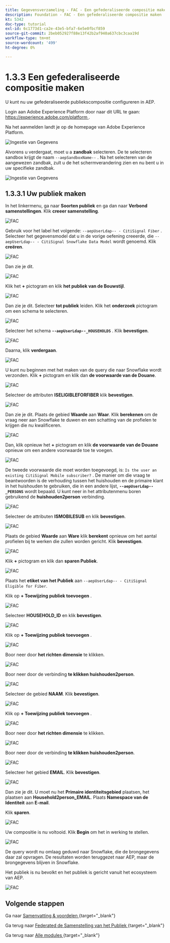 ```yaml
---
title: Gegevensverzameling - FAC - Een gefederaliseerde compositie maken
description: Foundation - FAC - Een gefederaliseerde compositie maken
kt: 5342
doc-type: tutorial
exl-id: 6c1773d1-ca2e-43e5-bfa7-6e5e0fbcf859
source-git-commit: 2beb052927f88e13f42b2af940a637cbc3caa19d
workflow-type: tm+mt
source-wordcount: '499'
ht-degree: 0%

---
```


# 1.3.3 Een gefederaliseerde compositie maken

U kunt nu uw gefederaliseerde publiekscompositie configureren in AEP.

Login aan Adobe Experience Platform door naar dit URL te gaan: [ https://experience.adobe.com/platform ](https://experience.adobe.com/platform).

Na het aanmelden landt je op de homepage van Adobe Experience Platform.

![ Ingestie van Gegevens ](./../dc1.2/images/home.png)

Alvorens u verdergaat, moet u a **zandbak** selecteren. De te selecteren sandbox krijgt de naam `--aepSandboxName--` . Na het selecteren van de aangewezen zandbak, zult u de het schermverandering zien en nu bent u in uw specifieke zandbak.

![ Ingestie van Gegevens ](./../dc1.2/images/sb1.png)

## 1.3.3.1 Uw publiek maken

In het linkermenu, ga naar **Soorten publiek** en ga dan naar **Verbond samenstellingen**. Klik **creeer samenstelling**.

![ FAC ](./images/fedcomp1.png)

Gebruik voor het label het volgende: `--aepUserLdap-- - CitiSignal Fiber` . Selecteer het gegevensmodel dat u in de vorige oefening creeerde, die `--aepUserLdap-- - CitiSignal Snowflake Data Model` wordt genoemd. Klik **creëren**.

![ FAC ](./images/fedcomp2.png)

Dan zie je dit.

![ FAC ](./images/fedcomp3.png)

Klik het **+** pictogram en klik **het publiek van de Bouwstijl**.

![ FAC ](./images/fedcomp4.png)

Dan zie je dit. Selecteer **tot publiek** leiden. Klik het **onderzoek** pictogram om een schema te selecteren.

![ FAC ](./images/fedcomp5.png)

Selecteer het schema **`--aepUserLdap--_HOUSEHOLDS`** . Klik **bevestigen**.

![ FAC ](./images/fedcomp6.png)

Daarna, klik **verdergaan**.

![ FAC ](./images/fedcomp7.png)

U kunt nu beginnen met het maken van de query die naar Snowflake wordt verzonden. Klik **+** pictogram en klik dan **de voorwaarde van de Douane**.

![ FAC ](./images/fedcomp8.png)

Selecteer de attributen **ISELIGIBLEFORFIBER** klik **bevestigen**.

![ FAC ](./images/fedcomp9.png)

Dan zie je dit. Plaats de gebied **Waarde** aan **Waar**. Klik **berekenen** om de vraag neer aan Snowflake te duwen en een schatting van de profielen te krijgen die nu kwalificeren.

![ FAC ](./images/fedcomp10.png)

Dan, klik opnieuw het **+** pictogram en klik **de voorwaarde van de Douane** opnieuw om een andere voorwaarde toe te voegen.

![ FAC ](./images/fedcomp11.png)

De tweede voorwaarde die moet worden toegevoegd, is: `Is the user an existing CitiSignal Mobile subscriber?` . De manier om die vraag te beantwoorden is de verhouding tussen het huishouden en de primaire klant in het huishouden te gebruiken, die in een andere lijst, **`--aepUserLdap--_PERSONS`** wordt bepaald. U kunt neer in het attributenmenu boren gebruikend de **huishouden2person** verbinding.

![ FAC ](./images/fedcomp12.png)

Selecteer de attributen **ISMOBILESUB** en klik **bevestigen**.

![ FAC ](./images/fedcomp13.png)

Plaats de gebied **Waarde** aan **Ware** klik **berekent** opnieuw om het aantal profielen bij te werken die zullen worden gericht. Klik **bevestigen**.

![ FAC ](./images/fedcomp14.png)

Klik **+** pictogram en klik dan **sparen Publiek**.

![ FAC ](./images/fedcomp15.png)

Plaats het **etiket van het Publiek** aan `--aepUserLdap-- - CitiSignal Eligible for Fiber`.

Klik op **+ Toewijzing publiek toevoegen** .

![ FAC ](./images/fedcomp16.png)

Selecteer **HOUSEHOLD_ID** en klik **bevestigen**.

![ FAC ](./images/fedcomp17.png)

Klik op **+ Toewijzing publiek toevoegen** .

![ FAC ](./images/fedcomp18.png)

Boor neer door **het richten dimensie** te klikken.

![ FAC ](./images/fedcomp18a.png)

Boor neer door de verbinding **te klikken huishouden2person**.

![ FAC ](./images/fedcomp18b.png)

Selecteer de gebied **NAAM**. Klik **bevestigen**.

![ FAC ](./images/fedcomp18c.png)

Klik op **+ Toewijzing publiek toevoegen** .

![ FAC ](./images/fedcomp20.png)

Boor neer door **het richten dimensie** te klikken.

![ FAC ](./images/fedcomp20a.png)

Boor neer door de verbinding **te klikken huishouden2person**.

![ FAC ](./images/fedcomp20b.png)

Selecteer het gebied **EMAIL**. Klik **bevestigen**.

![ FAC ](./images/fedcomp20c.png)

Dan zie je dit. U moet nu het **Primaire identiteitsgebied** plaatsen, het plaatsen aan **Household2person_EMAIL**. Plaats **Namespace van de Identiteit** aan **E-mail**.

Klik **sparen**.

![ FAC ](./images/fedcomp21.png)

Uw compositie is nu voltooid. Klik **Begin** om het in werking te stellen.

![ FAC ](./images/fedcomp21a.png)

De query wordt nu omlaag geduwd naar Snowflake, die de brongegevens daar zal opvragen. De resultaten worden teruggezet naar AEP, maar de brongegevens blijven in Snowflake.

Het publiek is nu bevolkt en het publiek is gericht vanuit het ecosysteem van AEP.

![ FAC ](./images/fedcomp22.png)

## Volgende stappen

Ga naar [ Samenvatting &amp; voordelen ](./summary.md){target="_blank"}

Ga terug naar [ Federated de Samenstelling van het Publiek ](./fac.md){target="_blank"}

Ga terug naar [ Alle modules ](./../../../../overview.md){target="_blank"}
